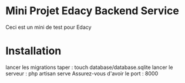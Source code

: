 # Mini Projet Edacy Backend Service
Ceci est un mini de test pour Edacy
# Installation 
lancer les migrations 
taper : touch database/database.sqlite
lancer le serveur : php artisan serve 
Assurez-vous d'avoir le port : 8000 



